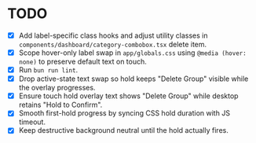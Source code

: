 # TODO

- [x] Add label-specific class hooks and adjust utility classes in `components/dashboard/category-combobox.tsx` delete item.
- [x] Scope hover-only label swap in `app/globals.css` using `@media (hover: none)` to preserve default text on touch.
- [x] Run `bun run lint`.
- [x] Drop active-state text swap so hold keeps "Delete Group" visible while the overlay progresses.
- [x] Ensure touch hold overlay text shows "Delete Group" while desktop retains "Hold to Confirm".
- [x] Smooth first-hold progress by syncing CSS hold duration with JS timeout.
- [x] Keep destructive background neutral until the hold actually fires.

